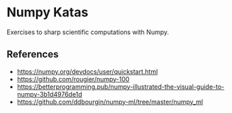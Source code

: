 # Numpy Katas

Exercises to sharp scientific computations with Numpy.

## References

- https://numpy.org/devdocs/user/quickstart.html
- https://github.com/rougier/numpy-100
- https://betterprogramming.pub/numpy-illustrated-the-visual-guide-to-numpy-3b1d4976de1d
- https://github.com/ddbourgin/numpy-ml/tree/master/numpy_ml